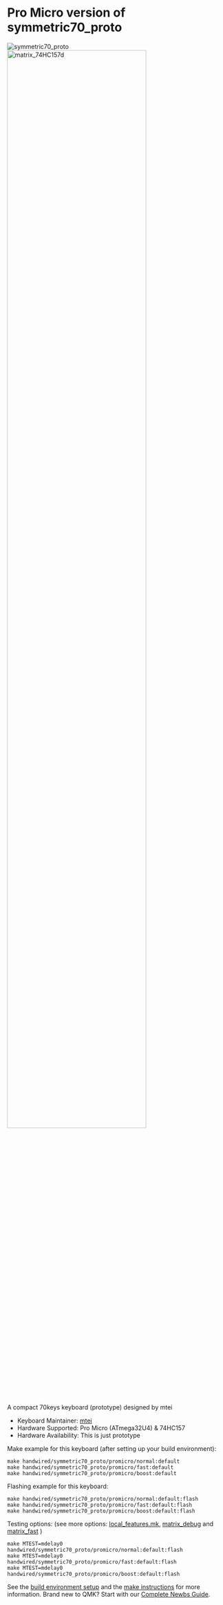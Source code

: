 # Pro Micro version of symmetric70_proto

![symmetric70_proto](https://i.imgur.com/Br4pH9ol.jpg)
<img width="80%" alt="matrix_74HC157d" src="https://user-images.githubusercontent.com/2170248/115988014-a3943580-a5f2-11eb-9a0a-038f7ea6a8d9.png">

A compact 70keys keyboard (prototype) designed by mtei

* Keyboard Maintainer: [mtei](https://github.com/mtei)
* Hardware Supported: Pro Micro (ATmega32U4) & 74HC157
* Hardware Availability: This is just prototype

Make example for this keyboard (after setting up your build environment):

    make handwired/symmetric70_proto/promicro/normal:default
    make handwired/symmetric70_proto/promicro/fast:default
    make handwired/symmetric70_proto/promicro/boost:default

Flashing example for this keyboard:

    make handwired/symmetric70_proto/promicro/normal:default:flash
    make handwired/symmetric70_proto/promicro/fast:default:flash
    make handwired/symmetric70_proto/promicro/boost:default:flash

Testing options: (see more options: [local_features.mk](../local_features.mk), [matrix_debug](../matrix_debug/readme.md) and [matrix_fast](../matrix_fast/readme.md) )

    make MTEST=mdelay0 handwired/symmetric70_proto/promicro/normal:default:flash
    make MTEST=mdelay0 handwired/symmetric70_proto/promicro/fast:default:flash
    make MTEST=mdelay0 handwired/symmetric70_proto/promicro/boost:default:flash

See the [build environment setup](https://docs.qmk.fm/#/getting_started_build_tools) and the [make instructions](https://docs.qmk.fm/#/getting_started_make_guide) for more information. Brand new to QMK? Start with our [Complete Newbs Guide](https://docs.qmk.fm/#/newbs).
